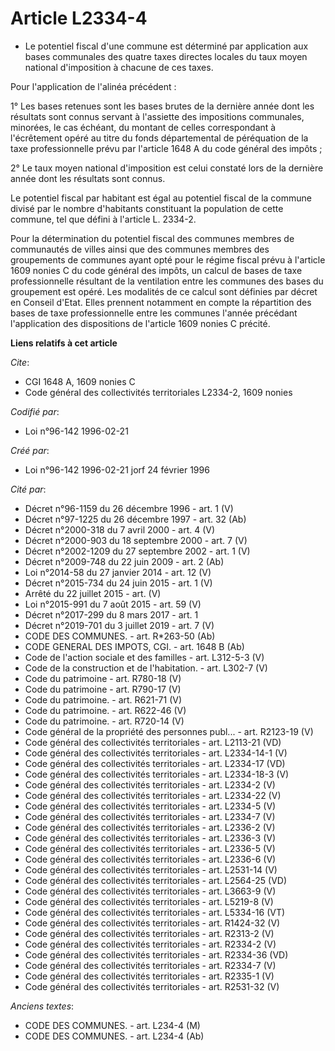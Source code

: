 # Article L2334-4

- Le potentiel fiscal d'une commune est déterminé par application aux bases communales des quatre taxes directes locales du
taux moyen national d'imposition à chacune de ces taxes.

Pour l'application de l'alinéa précédent :

1° Les bases retenues sont les bases brutes de la dernière année dont les résultats sont connus servant à l'assiette des
impositions communales, minorées, le cas échéant, du montant de celles correspondant à l'écrêtement opéré au titre du fonds
départemental de péréquation de la taxe professionnelle prévu par l'article 1648 A du code général des impôts ;

2° Le taux moyen national d'imposition est celui constaté lors de la dernière année dont les résultats sont connus.

Le potentiel fiscal par habitant est égal au potentiel fiscal de la commune divisé par le nombre d'habitants constituant la
population de cette commune, tel que défini à l'article L. 2334-2.

Pour la détermination du potentiel fiscal des communes membres de communautés de villes ainsi que des communes membres des
groupements de communes ayant opté pour le régime fiscal prévu à l'article 1609 nonies C du code général des impôts, un
calcul de bases de taxe professionnelle résultant de la ventilation entre les communes des bases du groupement est opéré. Les
modalités de ce calcul sont définies par décret en Conseil d'Etat. Elles prennent notamment en compte la répartition des
bases de taxe professionnelle entre les communes l'année précédant l'application des dispositions de l'article 1609 nonies C
précité.

**Liens relatifs à cet article**

_Cite_:

  - CGI 1648 A, 1609 nonies C
  - Code général des collectivités territoriales L2334-2, 1609 nonies

_Codifié par_:

  - Loi n°96-142 1996-02-21

_Créé par_:

  - Loi n°96-142 1996-02-21 jorf 24 février 1996

_Cité par_:

  - Décret n°96-1159 du 26 décembre 1996 - art. 1 (V)
  - Décret n°97-1225 du 26 décembre 1997 - art. 32 (Ab)
  - Décret n°2000-318 du 7 avril 2000 - art. 4 (V)
  - Décret n°2000-903 du 18 septembre 2000 - art. 7 (V)
  - Décret n°2002-1209 du 27 septembre 2002 - art. 1 (V)
  - Décret n°2009-748 du 22 juin 2009 - art. 2 (Ab)
  - Loi n°2014-58 du 27 janvier 2014 - art. 12 (V)
  - Décret n°2015-734 du 24 juin 2015 - art. 1 (V)
  - Arrêté du 22 juillet 2015 - art. (V)
  - Loi n°2015-991 du 7 août 2015 - art. 59 (V)
  - Décret n°2017-299 du 8 mars 2017 - art. 1
  - Décret n°2019-701 du 3 juillet 2019 - art. 7 (V)
  - CODE DES COMMUNES. - art. R*263-50 (Ab)
  - CODE GENERAL DES IMPOTS, CGI. - art. 1648 B (Ab)
  - Code de l'action sociale et des familles - art. L312-5-3 (V)
  - Code de la construction et de l'habitation. - art. L302-7 (V)
  - Code du patrimoine - art. R780-18 (V)
  - Code du patrimoine - art. R790-17 (V)
  - Code du patrimoine. - art. R621-71 (V)
  - Code du patrimoine. - art. R622-46 (V)
  - Code du patrimoine. - art. R720-14 (V)
  - Code général de la propriété des personnes publ... - art. R2123-19 (V)
  - Code général des collectivités territoriales - art. L2113-21 (VD)
  - Code général des collectivités territoriales - art. L2334-14-1 (V)
  - Code général des collectivités territoriales - art. L2334-17 (VD)
  - Code général des collectivités territoriales - art. L2334-18-3 (V)
  - Code général des collectivités territoriales - art. L2334-2 (V)
  - Code général des collectivités territoriales - art. L2334-22 (V)
  - Code général des collectivités territoriales - art. L2334-5 (V)
  - Code général des collectivités territoriales - art. L2334-7 (V)
  - Code général des collectivités territoriales - art. L2336-2 (V)
  - Code général des collectivités territoriales - art. L2336-3 (V)
  - Code général des collectivités territoriales - art. L2336-5 (V)
  - Code général des collectivités territoriales - art. L2336-6 (V)
  - Code général des collectivités territoriales - art. L2531-14 (V)
  - Code général des collectivités territoriales - art. L2564-25 (VD)
  - Code général des collectivités territoriales - art. L3663-9 (V)
  - Code général des collectivités territoriales - art. L5219-8 (V)
  - Code général des collectivités territoriales - art. L5334-16 (VT)
  - Code général des collectivités territoriales - art. R1424-32 (V)
  - Code général des collectivités territoriales - art. R2313-2 (V)
  - Code général des collectivités territoriales - art. R2334-2 (V)
  - Code général des collectivités territoriales - art. R2334-36 (VD)
  - Code général des collectivités territoriales - art. R2334-7 (V)
  - Code général des collectivités territoriales - art. R2335-1 (V)
  - Code général des collectivités territoriales - art. R2531-32 (V)

_Anciens textes_:

  - CODE DES COMMUNES. - art. L234-4 (M)
  - CODE DES COMMUNES. - art. L234-4 (Ab)
